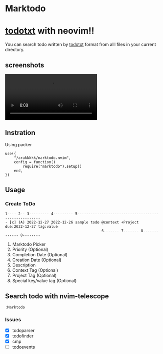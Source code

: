 # Marktodo
# [todotxt](https://ericasadun.com/2019/11/13/lightweight-to-do-list-formatting/) with neovim!!
You can search todo written by [todotxt](https://ericasadun.com/2019/11/13/lightweight-to-do-list-formatting/) format from alll files in your current directory.

## screenshots
![doc](doc/doc.mov)

## Instration
Using packer
```
use({
	"/arakkkkk/marktodo.nvim",
	config = function()
		require("marktodo").setup()
	end,
})
```

## Usage

### Create ToDo
```
1---- 2-- 3--------- 4--------- 5-----------------------------------------------------
- [x] (A) 2022-12-27 2022-12-26 sample todo @context +Project due:2022-12-27 tag:value
                                            6------- 7------- 8------------- 8--------
```
1. Marktodo Picker
2. Priority (Optional)
3. Completion Date (Optional)
4. Creation Date (Optional)
5. Description
6. Context Tag (Optional)
7. Project Tag (Optional)
8. Special key/value tag (Optional)

## Search todo with nvim-telescope
```
:Marktodo
```

### Issues
- [x] todoparser
- [x] todofinder
- [x] cmp
- [ ] todoevents
